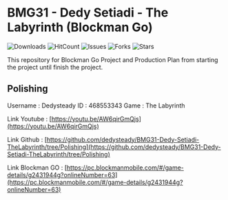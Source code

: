 # BMG31 - Dedy Setiadi - The Labyrinth (Blockman Go)

![Downloads](https://img.shields.io/github/downloads/dedysteady/BMG31-Dedy-Setiadi-TheLabyrinth/total)
![HitCount](https://hits.dwyl.com/dedysteady/BMG31-Dedy-Setiadi-TheLabyrinth.svg?style=flat&show=unique)
![Issues](https://img.shields.io/github/issues/dedysteady/BMG31-Dedy-Setiadi-TheLabyrinth)
![Forks](https://img.shields.io/github/forks/dedysteady/BMG31-Dedy-Setiadi-TheLabyrinth)
![Stars](https://img.shields.io/github/stars/dedysteady/BMG31-Dedy-Setiadi-TheLabyrinth)

This repository for Blockman Go Project and Production Plan from starting the project until finish the project.

## Polishing

Username : Dedysteady
ID : 468553343
Game : The Labyrinth

Link Youtube : [https://youtu.be/AW6qirGmQjs](https://youtu.be/AW6qirGmQjs)

Link Github : [https://github.com/dedysteady/BMG31-Dedy-Setiadi-TheLabyrinth/tree/Polishing](https://github.com/dedysteady/BMG31-Dedy-Setiadi-TheLabyrinth/tree/Polishing)

Link Blockman GO : [https://pc.blockmanmobile.com/#/game-details/g2431944g?onlineNumber=63](https://pc.blockmanmobile.com/#/game-details/g2431944g?onlineNumber=63)
